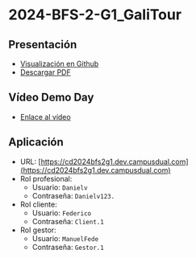 # 2024-BFS-2-G1_GaliTour

## Presentación

- [Visualización en Github](https://github.com/CampusDual/2024-BFS-2-G1_GaliTour/blob/main/demo_day_slides/Galitur%20presentacion.pdf)
- [Descargar PDF](https://raw.github.com/CampusDual/2024-BFS-2-G1_GaliTour/main/demo_day_slides/Galitur%20presentacion.pdf)

## Vídeo Demo Day

- [Enlace al vídeo](https://www.youtube.com/watch?v=3-zS63Sqa2s)

## Aplicación

- URL: [https://cd2024bfs2g1.dev.campusdual.com](https://cd2024bfs2g1.dev.campusdual.com)
- Rol profesional:
  - Usuario: `Danielv`
  - Contraseña: `Danielv123.`
- Rol cliente:
  - Usuario: `Federico`
  - Contraseña: `Client.1`
- Rol gestor:
  - Usuario: `ManuelFede`
  - Contraseña: `Gestor.1`
